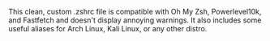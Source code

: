 This clean, custom .zshrc file is compatible with Oh My Zsh, Powerlevel10k, and Fastfetch and doesn't display annoying warnings. It also includes some useful aliases for Arch Linux, Kali Linux, or any other distro.
